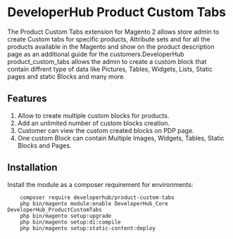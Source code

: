 # DeveloperHub Product Custom Tabs

The Product Custom Tabs extension for Magento 2 allows store admin to create Custom tabs for specific products, Attribute sets and for all the products available in the Magento and show on the product description page as an additional guide for the customers.DeveloperHub product_custom_tabs allows the admin to create a custom block that contain diffrent type of data like Pictures, Tables, Widgets, Lists, Static pages and static Blocks and many more.


## Features
 1. Allow to create multiple custom blocks for products.
 2. Add an unlimited number of custom blocks creation.
 3. Customer can view the custom created blocks on PDP page.
 4. One custom Block can contain Multiple Images, Widgets, Tables, Static Blocks and Pages.  

## Installation
Install the module as a composer requirement for environments:

```
    composer require developerhub/product-custom-tabs
    php bin/magento module:enable DeveloperHub_Core DeveloperHub_ProductCustomTabs
    php bin/magento setup:upgrade
    php bin/magento setup:di:compile
    php bin/magento setup:static-content:deploy
```
